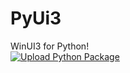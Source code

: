 # PyUi3
WinUI3 for Python!
<br>
[![Upload Python Package](https://github.com/jhi2/PyUi3/actions/workflows/python-publish.yml/badge.svg)](https://github.com/jhi2/PyUi3/actions/workflows/python-publish.yml)
